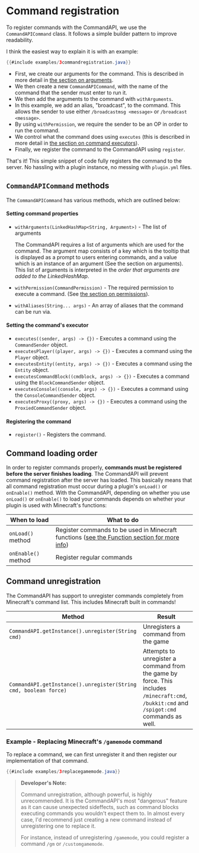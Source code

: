 # Command registration

To register commands with the CommandAPI, we use the `CommandAPICommand` class. It follows a simple builder pattern to improve readability.

I think the easiest way to explain it is with an example:

```java
{{#include examples/3commandregistration.java}}
```

- First, we create our arguments for the command. This is described in more detail in [the section on arguments](./arguments.html). 
- We then create a new `CommandAPICommand`, with the name of the command that the sender must enter to run it. 
- We then add the arguments to the command with `withArguments`.
- In this example, we add an alias, "broadcast", to the command. This allows the sender to use either `/broadcastmsg <message>` or `/broadcast <message>`.
- By using `withPermission`, we require the sender to be an OP in order to run the command.
- We control what the command does using `executes` (this is described in more detail in [the section on command executors](./commandexecutors.html)).
- Finally, we register the command to the CommandAPI using `register`.

That's it! This simple snippet of code fully registers the command to the server. No hassling with a plugin instance, no messing with `plugin.yml` files.

## `CommandAPICommand` methods

The `CommandAPICommand` has various methods, which are outlined below:

#### Setting command properties

- `withArguments(LinkedHashMap<String, Argument>)` - The list of arguments

  The CommandAPI requires a list of arguments which are used for the command. The argument map consists of a key which is the tooltip that is displayed as a prompt to users entering commands, and a value which is an instance of an argument (See the section on arguments). This list of arguments is interpreted in the _order that arguments are added to the LinkedHashMap_.

- `withPermission(CommandPermission)` - The required permission to execute a command. (See [the section on permissions](permissions.html)).

- `withAliases(String... args)` - An array of aliases that the command can be run via.

#### Setting the command's executor

- `executes((sender, args) -> {})` - Executes a command using the `CommandSender` object.
- `executesPlayer((player, args) -> {})` - Executes a command using the `Player` object.
- `executesEntity((entity, args) -> {})` - Executes a command using the `Entity` object.
- `executesCommandBlock((cmdblock, args) -> {})` - Executes a command using the `BlockCommandSender` object.
- `executesConsole((console, args) -> {})` - Executes a command using the `ConsoleCommandSender` object.
- `executesProxy((proxy, args) -> {})` - Executes a command using the `ProxiedCommandSender` object.

#### Registering the command

- `register()` - Registers the command.


## Command loading order

In order to register commands properly, **commands must be registered before the server finishes loading**. The CommandAPI will prevent command registration after the server has loaded. This basically means that all command registration must occur during a plugin's `onLoad()` or `onEnable()` method. With the CommandAPI, depending on whether you use `onLoad()` or `onEnable()` to load your commands depends on whether your plugin is used with Minecraft's functions:

| When to load        | What to do                                                                               |
| ------------------- | ---------------------------------------------------------------------------------------- |
| `onLoad()` method   | Register commands to be used in Minecraft functions ([see the Function section for more info](functions.html)) |
| `onEnable()` method | Register regular commands                                                                |

## Command unregistration

The CommandAPI has support to unregister commands completely from Minecraft's command list. This includes Minecraft built in commands!

| Method                                                       | Result                                                       |
| ------------------------------------------------------------ | ------------------------------------------------------------ |
| `CommandAPI.getInstance().unregister(String cmd)`            | Unregisters a command from the game                          |
| `CommandAPI.getInstance().unregister(String cmd, boolean force)` | Attempts to unregister a command from the game by force. This includes `/minecraft:cmd`, `/bukkit:cmd` and `/spigot:cmd` commands as well. |

### Example - Replacing Minecraft's `/gamemode` command

To replace a command, we can first unregister it and then register our implementation of that command.

```java
{{#include examples/3replacegamemode.java}}
```

> **Developer's Note:**
>
> Command unregistration, although powerful, is highly unrecommended. It is the CommandAPI's most "dangerous" feature as it can cause unexpected sideffects, such as command blocks executing commands you wouldn't expect them to. In almost every case, I'd recommend just creating a new command instead of unregistering one to replace it.
>
> For instance, instead of unregistering `/gamemode`, you could register a command `/gm` or `/customgamemode`.
